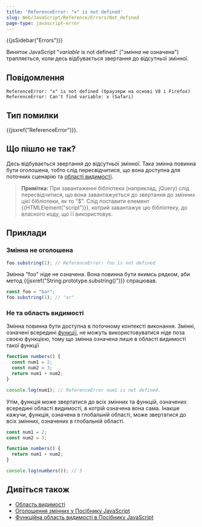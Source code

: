 ```yaml
---
title: 'ReferenceError: "x" is not defined'
slug: Web/JavaScript/Reference/Errors/Not_defined
page-type: javascript-error
---
```


{{jsSidebar("Errors")}}

Виняток JavaScript "_variable_ is not defined" ("_змінна_ не означена") трапляється, коли десь відбувається звертання до відсутньої змінної.

## Повідомлення

```
ReferenceError: "x" is not defined (браузери на основі V8 і Firefox)
ReferenceError: Can't find variable: x (Safari)
```

## Тип помилки

{{jsxref("ReferenceError")}}.

## Що пішло не так?

Десь відбувається звертання до відсутньої змінної. Така змінна повинна бути оголошена, тобто слід пересвідчитися, що вона доступна для поточних сценарію та [області видимості](/uk/docs/Glossary/Scope).

> **Примітка:** При завантаженні бібліотеки (наприклад, jQuery) слід пересвідчитися, що вона завантажується до звертання до змінних цієї бібліотеки, як то "$". Слід поставити елемент {{HTMLElement("script")}}, котрий завантажує цю бібліотеку, до власного коду, що її використовує.

## Приклади

### Змінна не оголошена

```js example-bad
foo.substring(1); // ReferenceError: foo is not defined
```

Змінна "foo" ніде не означена. Вона повинна бути якимсь рядком, аби метод {{jsxref("String.prototype.substring()")}} спрацював.

```js example-good
const foo = "bar";
foo.substring(1); // "ar"
```

### Не та область видимості

Змінна повинна бути доступна в поточному контексті виконання. Змінні, означені всередині [функції](/uk/docs/Web/JavaScript/Reference/Functions), не можуть використовуватися ніде поза своєю функцією, тому що змінна означена лише в області видимості такої функції

```js example-bad
function numbers() {
  const num1 = 2;
  const num2 = 3;
  return num1 + num2;
}

console.log(num1); // ReferenceError num1 is not defined.
```

Утім, функція може звертатися до всіх змінних та функцій, означених всередині області видимості, в котрій означена вона сама. Інакше кажучи, функція, означена в глобальній області, може звертатися до всіх змінних, означених в глобальній області.

```js example-good
const num1 = 2;
const num2 = 3;

function numbers() {
  return num1 + num2;
}

console.log(numbers()); // 5
```

## Дивіться також

- [Область видимості](/uk/docs/Glossary/Scope)
- [Оголошення змінних у Посібнику JavaScript](/uk/docs/Web/JavaScript/Guide/Grammar_and_types#oholoshennia-zminnykh)
- [Функційна область видимості в Посібнику JavaScript](/uk/docs/Web/JavaScript/Guide/Functions#funktsiina-oblast-vydymosti)
